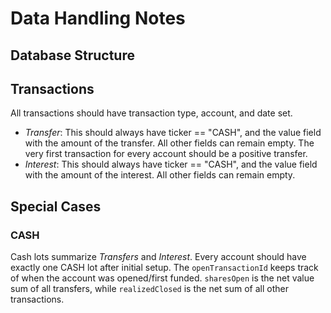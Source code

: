 # Data Handling Notes

## Database Structure

## Transactions

All transactions should have transaction type, account, and date set.

- *Transfer*: This should always have ticker == "CASH", and the value field with the amount of the transfer.
  All other fields can remain empty. The very first transaction for every account should be a positive transfer.
- *Interest*: This should always have ticker == "CASH", and the value field with the amount of the interest.
  All other fields can remain empty.


## Special Cases

### CASH
Cash lots summarize *Transfers* and *Interest*. Every account should have exactly one CASH lot
after initial setup. The `openTransactionId` keeps track of when the account was opened/first funded.
`sharesOpen` is the net value sum of all transfers, while `realizedClosed` is the net sum of all
other transactions. 